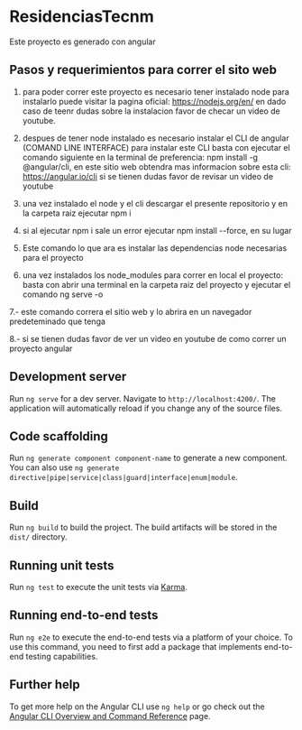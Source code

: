 # ResidenciasTecnm

Este proyecto es generado con angular

## Pasos y requerimientos para correr el sito web

1. para poder correr este proyecto es necesario tener instalado node para instalarlo puede visitar la pagina oficial: https://nodejs.org/en/
en dado caso de teenr dudas sobre la instalacion favor de checar un video de youtube.

2. despues de tener node instalado es necesario instalar el CLI de angular (COMAND LINE INTERFACE) para instalar este CLI basta con ejecutar el 
comando siguiente en la terminal de preferencia: npm install -g @angular/cli, en este sitio web obtendra mas informacion sobre esta cli: https://angular.io/cli si se tienen dudas favor de revisar un video de youtube

3. una vez instalado el node y el cli descargar el presente repositorio y en la carpeta raiz ejecutar npm i

4. si al ejecutar npm i sale un error ejecutar npm install --force, en su lugar

5. Este comando lo que ara es instalar las dependencias node necesarias para el proyecto

6. una vez instalados los node_modules para correr en local el proyecto:
basta con abrir una terminal en la carpeta raiz del proyecto y ejecutar el comando ng serve -o

7.- este comando correra el sitio web y lo abrira en un navegador predeteminado que tenga

8.- si se tienen dudas favor de ver un video en youtube de como correr un proyecto angular



## Development server

Run `ng serve` for a dev server. Navigate to `http://localhost:4200/`. The application will automatically reload if you change any of the source files.

## Code scaffolding

Run `ng generate component component-name` to generate a new component. You can also use `ng generate directive|pipe|service|class|guard|interface|enum|module`.

## Build

Run `ng build` to build the project. The build artifacts will be stored in the `dist/` directory.

## Running unit tests

Run `ng test` to execute the unit tests via [Karma](https://karma-runner.github.io).

## Running end-to-end tests

Run `ng e2e` to execute the end-to-end tests via a platform of your choice. To use this command, you need to first add a package that implements end-to-end testing capabilities.

## Further help

To get more help on the Angular CLI use `ng help` or go check out the [Angular CLI Overview and Command Reference](https://angular.io/cli) page.
